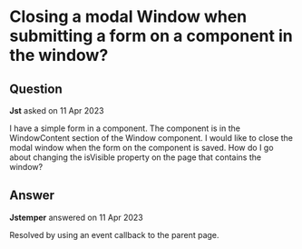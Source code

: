 # Closing a modal Window when submitting a form on a component in the window?

## Question

**Jst** asked on 11 Apr 2023

I have a simple form in a component. The component is in the WindowContent section of the Window component. I would like to close the modal window when the form on the component is saved. How do I go about changing the isVisible property on the page that contains the window?

## Answer

**Jstemper** answered on 11 Apr 2023

Resolved by using an event callback to the parent page.
